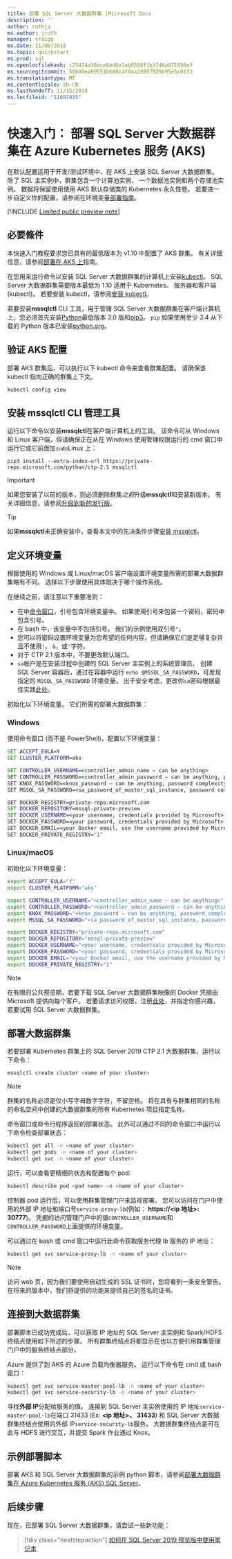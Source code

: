 ```yaml
---
title: 部署 SQL Server 大数据群集 |Microsoft Docs
description: ''
author: rothja
ms.author: jroth
manager: craigg
ms.date: 11/06/2018
ms.topic: quickstart
ms.prod: sql
ms.openlocfilehash: c25474a30ace6ed6e1ab0560f1b3746a071690ef
ms.sourcegitcommit: 50b60ea99551b688caf0aa2d897029b95e5c01f3
ms.translationtype: MT
ms.contentlocale: zh-CN
ms.lasthandoff: 11/15/2018
ms.locfileid: "51697035"
---
```

# <a name="quickstart-deploy-sql-server-big-data-cluster-on-azure-kubernetes-service-aks"></a>快速入门： 部署 SQL Server 大数据群集在 Azure Kubernetes 服务 (AKS)

在默认配置适用于开发/测试环境中，在 AKS 上安装 SQL Server 大数据群集。 除了 SQL 主实例中，群集包含一个计算池实例、 一个数据池实例和两个存储池实例。 数据将保留使用使用 AKS 默认存储类的 Kubernetes 永久性卷。 若要进一步自定义你的配置，请参阅在环境变量[部署指南](deployment-guidance.md)。

[!INCLUDE [Limited public preview note](../includes/big-data-cluster-preview-note.md)]

## <a name="prerequisites"></a>必要條件

本快速入门教程要求您已具有的最低版本为 v1.10 中配置了 AKS 群集。 有关详细信息，请参阅[部署在 AKS 上](deploy-on-aks.md)指南。

在您用来运行命令以安装 SQL Server 大数据群集的计算机上安装[kubectl](https://kubernetes.io/docs/tasks/tools/install-kubectl/)。 SQL Server 大数据群集需要版本最低为 1.10 适用于 Kubernetes、 服务器和客户端 (kubectl)。 若要安装 kubectl，请参阅[安装 kubectl](https://kubernetes.io/docs/tasks/tools/install-kubectl/#install-kubectl)。 

若要安装**mssqlctl** CLI 工具，用于管理 SQL Server 大数据群集在客户端计算机上，您必须首先安装[Python](https://www.python.org/downloads/)最低版本 3.0 版和[pip3](https://pip.pypa.io/en/stable/installing/)。 `pip` 如果使用至少 3.4 从下载的 Python 版本已安装[python.org](https://www.python.org/)。

## <a name="verify-aks-configuration"></a>验证 AKS 配置

部署 AKS 群集后，可以执行以下 kubectl 命令来查看群集配置。 请确保该 kubectl 指向正确的群集上下文。

```bash
kubectl config view
```

## <a name="install-mssqlctl-cli-management-tool"></a>安装 mssqlctl CLI 管理工具

运行以下命令以安装**mssqlctl**在客户端计算机上的工具。 该命令可从 Windows 和 Linux 客户端，但请确保正在从在 Windows 使用管理权限运行的 cmd 窗口中运行它或它前面加`sudo`Linux 上：

```
pip3 install --extra-index-url https://private-repo.microsoft.com/python/ctp-2.1 mssqlctl  
```

> [!IMPORTANT]
> 如果您安装了以前的版本，则必须删除群集*之前*升级**mssqlctl**和安装新版本。 有关详细信息，请参阅[升级到新的发行版](deployment-guidance.md#upgrade)。

> [!TIP]
> 如果**mssqlctl**未正确安装中，查看本文中的先决条件步骤[安装 mssqlctl](deployment-guidance.md#mssqlctl)。

## <a name="define-environment-variables"></a>定义环境变量

根据使用的 Windows 或 Linux/macOS 客户端设置环境变量所需的部署大数据群集略有不同。  选择以下步骤使用具体取决于哪个操作系统。

在继续之前，请注意以下重要准则：

- 在中[命令窗口](https://docs.microsoft.com/visualstudio/ide/reference/command-window)，引号包含环境变量中。 如果使用引号来包装一个密码，密码中包含引号。
- 在 bash 中，该变量中不包括引号。 我们的示例使用双引号`"`。
- 您可以将密码设置环境变量为您希望的任何内容，但请确保它们是足够复杂并且不使用`!`， `&`，或`'`字符。
- 对于 CTP 2.1 版本中，不要更改默认端口。
- `sa`帐户是在安装过程中创建的 SQL Server 主实例上的系统管理员。 创建 SQL Server 容器后，通过在容器中运行 `echo $MSSQL_SA_PASSWORD`，可发现指定的 `MSSQL_SA_PASSWORD` 环境变量。 出于安全考虑，更改你`sa`密码根据最佳实践[此处](https://docs.microsoft.com/sql/linux/quickstart-install-connect-docker?view=sql-server-2017#change-the-sa-password)。

初始化以下环境变量。  它们所需的部署大数据群集：

### <a name="windows"></a>Windows

使用命令窗口 (而不是 PowerShell)，配置以下环境变量：

```cmd
SET ACCEPT_EULA=Y
SET CLUSTER_PLATFORM=aks

SET CONTROLLER_USERNAME=<controller_admin_name – can be anything>
SET CONTROLLER_PASSWORD=<controller_admin_password – can be anything, password complexity compliant>
SET KNOX_PASSWORD=<knox_password – can be anything, password complexity compliant>
SET MSSQL_SA_PASSWORD=<sa_password_of_master_sql_instance, password complexity compliant>

SET DOCKER_REGISTRY=private-repo.microsoft.com
SET DOCKER_REPOSITORY=mssql-private-preview
SET DOCKER_USERNAME=<your username, credentials provided by Microsoft>
SET DOCKER_PASSWORD=<your password, credentials provided by Microsoft>
SET DOCKER_EMAIL=<your Docker email, use the username provided by Microsoft>
SET DOCKER_PRIVATE_REGISTRY="1"
```

### <a name="linuxmacos"></a>Linux/macOS

初始化以下环境变量：

```bash
export ACCEPT_EULA="Y"
export CLUSTER_PLATFORM="aks"

export CONTROLLER_USERNAME="<controller_admin_name – can be anything>"
export CONTROLLER_PASSWORD="<controller_admin_password – can be anything, password complexity compliant>"
export KNOX_PASSWORD="<knox_password – can be anything, password complexity compliant>"
export MSSQL_SA_PASSWORD="<sa_password_of_master_sql_instance, password complexity compliant>"

export DOCKER_REGISTRY="private-repo.microsoft.com"
export DOCKER_REPOSITORY="mssql-private-preview"
export DOCKER_USERNAME="<your username, credentials provided by Microsoft>"
export DOCKER_PASSWORD="<your password, credentials provided by Microsoft>"
export DOCKER_EMAIL="<your Docker email, use the username provided by Microsoft>"
export DOCKER_PRIVATE_REGISTRY="1"
```

> [!NOTE]
> 在有限的公共预览期，若要下载 SQL Server 大数据群集映像的 Docker 凭据由 Microsoft 提供向每个客户。 若要请求访问权限，注册[此处](https://aka.ms/eapsignup)，并指定你感兴趣，若要试用 SQL Server 大数据群集。

## <a name="deploy-a-big-data-cluster"></a>部署大数据群集

若要部署 Kubernetes 群集上的 SQL Server 2019 CTP 2.1 大数据群集，运行以下命令：

```bash
mssqlctl create cluster <name of your cluster>
```

> [!NOTE]
> 群集的名称必须是仅小写字母数字字符，不留空格。 将在具有与群集相同的名称的命名空间中创建的大数据群集的所有 Kubernetes 项目指定名称。


命令窗口或命令行程序返回的部署状态。 此外可以通过不同的命令窗口中运行以下命令检查部署状态：

```bash
kubectl get all -n <name of your cluster>
kubectl get pods -n <name of your cluster>
kubectl get svc -n <name of your cluster>
```

运行，可以查看更精细的状态和配置每个 pod:
```bash
kubectl describe pod <pod name> -n <name of your cluster>
```

控制器 pod 运行后，可以使用群集管理门户来监视部署。 您可以访问在门户中使用的外部 IP 地址和端口号`service-proxy-lb`(例如： **https://\<ip 地址\>: 30777**)。 凭据的访问管理门户中的值`CONTROLLER_USERNAME`和`CONTROLLER_PASSWORD`上面提供的环境变量。

可以通过在 bash 或 cmd 窗口中运行此命令获取服务代理 lb 服务的 IP 地址：

```bash
kubectl get svc service-proxy-lb -n <name of your cluster>
```

> [!NOTE]
> 访问 web 页，因为我们要使用自动生成的 SSL 证书时，您将看到一条安全警告。 在将来的版本中，我们将提供的功能来提供自己的签名的证书。
 

## <a name="connect-to-the-big-data-cluster"></a>连接到大数据群集

部署脚本已成功完成后，可以获取 IP 地址的 SQL Server 主实例和 Spark/HDFS 终结点使用如下所述的步骤。 所有群集终结点将都显示在也以方便引用群集管理门户中的服务终结点部分。

Azure 提供了到 AKS 的 Azure 负载均衡器服务。 运行以下命令在 cmd 或 bash 窗口：

```bash
kubectl get svc service-master-pool-lb -n <name of your cluster>
kubectl get svc service-security-lb -n <name of your cluster>
```

寻找**外部 IP**分配给服务的值。 连接到 SQL Server 主实例使用的 IP 地址`service-master-pool-lb`在端口 31433 (Ex:  **\<ip 地址\>、 31433**) 和 SQL Server 大数据群集终结点使用的外部 IP`service-security-lb`服务。   大数据群集终结点是可在此与 HDFS 进行交互，并提交 Spark 作业通过 Knox。

## <a name="sample-deployment-script"></a>示例部署脚本

部署 AKS 和 SQL Server 大数据群集的示例 python 脚本，请参阅[部署大数据群集在 Azure Kubernetes 服务 (AKS) SQL Server](https://github.com/Microsoft/sql-server-samples/tree/master/samples/features/sql-big-data-cluster/deployment/aks)。

## <a name="next-steps"></a>后续步骤

现在，已部署 SQL Server 大数据群集，请尝试一些新功能：

> [!div class="nextstepaction"]
> [如何在 SQL Server 2019 预览版中使用笔记本](notebooks-guidance.md)
